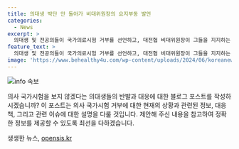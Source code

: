 ```yaml
---
title: 의대생 박단 안 돌아가 비대위원장의 요지부동 발언
categories:
  - News
excerpt: >
  의대생 및 전공의들이 국가의료시험 거부를 선언하고, 대전협 비대위원장이 그들을 지지하는 글을 SNS에 올렸습니다. 이들은 정부의 복귀 유도책에도 불구하고 단호한 거부 입장을 보이며, 집단행동으로 의대 증원과 의료 정책 변화를 요구하고 있습니다. 현재까지 복귀 움직임은 미미하지만, 이 사건은 의사 국가시험을 둘러싼 논란에 새로운 변화를 가져올 수 있을 것으로 보입니다.
feature_text: >
  의대생 및 전공의들이 국가의료시험 거부를 선언하고, 대전협 비대위원장이 그들을 지지하는 글을 SNS에 올렸습니다. 이들은 정부의 복귀 유도책에도 불구하고 단호한 거부 입장을 보이며, 집단행동으로 의대 증원과 의료 정책 변화를 요구하고 있습니다. 현재까지 복귀 움직임은 미미하지만, 이 사건은 의사 국가시험을 둘러싼 논란에 새로운 변화를 가져올 수 있을 것으로 보입니다.
image: 'https://www.behealthy4u.com/wp-content/uploads/2024/06/koreanews.jpg'
---
```


<p><img src="https://www.behealthy4u.com/wp-content/uploads/2024/06/koreanews.jpg" alt="info 속보" /></p>

<p>의사 국가시험을 보지 않겠다는 의대생들의 반발과 대응에 대한 블로그 포스트를 작성하시겠습니까? 
이 포스트는 의사 국가시험 거부에 대한 현재의 상황과 관련된 정보, 대응책, 그리고 관련 이슈에 대한 설명을 다룰 것입니다. 제안해 주신 내용을 참고하여 정확한 정보를 제공할 수 있도록 최선을 다하겠습니다.</p>
생생한 뉴스, <a href="https://opensis.kr" rel="dofollow">opensis.kr</a>


